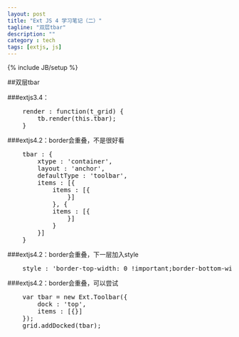 ```yaml
---
layout: post
title: "Ext JS 4 学习笔记（二）"
tagline: "双层tbar"
description: ""
category : tech
tags: [extjs, js]
---
```

{% include JB/setup %}

##双层tbar

###extjs3.4：

<pre class="prettyPrint">
	render : function(t_grid) {
		tb.render(this.tbar);
	}
</pre>

###extjs4.2：border会重叠，不是很好看
<pre class="prettyPrint">
	tbar : {
		xtype : 'container',
		layout : 'anchor',
		defaultType : 'toolbar',
		items : [{
			items : [{
				}]
			}, {
			items : [{
				}]
			}
		}]
	}
</pre>

###extjs4.2：border会重叠，下一层加入style
<pre class="prettyPrint">
	style : 'border-top-width: 0 !important;border-bottom-width: 0 !important;',
</pre>

###extjs4.2：border会重叠，可以尝试
<pre class="prettyPrint">
	var tbar = new Ext.Toolbar({
		dock : 'top',
		items : [{}]
	});
	grid.addDocked(tbar);
</pre>